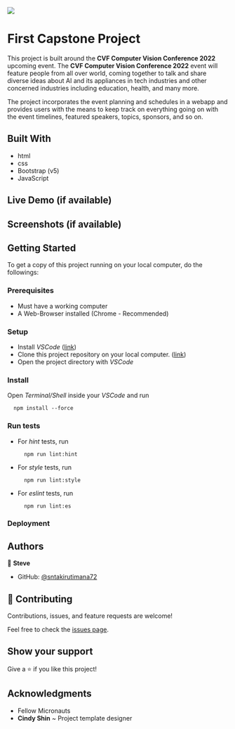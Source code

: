 ![](https://img.shields.io/badge/Microverse-blueviolet)

# First Capstone Project

This project is built around the **CVF Computer Vision Conference 2022** upcoming event. 
The **CVF Computer Vision Conference 2022** event will feature people from all over world, 
coming together to talk and share diverse ideas about AI and its appliances in tech industries 
and other concerned industries including education, health, and many more.

The project incorporates the event planning and schedules in a webapp and provides users with the means to 
keep track on everything going on with the event timelines, featured speakers, topics, sponsors, and so on.


## Built With

- html
- css
- Bootstrap (v5)
- JavaScript


## Live Demo (if available)


## Screenshots (if available)


## Getting Started

To get a copy of this project running on your local computer, do the followings:

### Prerequisites

- Must have a working computer
- A Web-Browser installed (Chrome - Recommended)

### Setup

- Install _VSCode_ ([link](https://code.visualstudio.com/download))
- Clone this project repository on your local computer. ([link](../../))
- Open the project directory with _VSCode_

### Install

Open _Terminal/Shell_ inside your _VSCode_ and run
  ```
    npm install --force
  ```

### Run tests

- For _hint_ tests, run
  ```
    npm run lint:hint
  ```
- For _style_ tests, run
  ```
    npm run lint:style
  ```
- For _eslint_ tests, run
  ```
    npm run lint:es
  ```

### Deployment


## Authors

👤 **Steve**

- GitHub: [@sntakirutimana72](../../../)

## 🤝 Contributing

Contributions, issues, and feature requests are welcome!

Feel free to check the [issues page](../../issues/).

## Show your support

Give a ⭐️ if you like this project!

## Acknowledgments

- Fellow Micronauts
- **Cindy Shin** ~ Project template designer 
